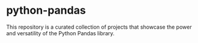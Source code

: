 # python-pandas
This repository is a curated collection of projects that showcase the power and versatility of the Python Pandas library.
